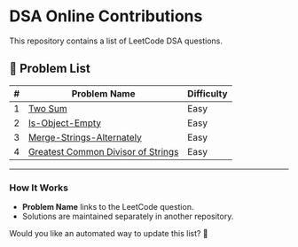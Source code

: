 # DSA Online Contributions

This repository contains a list of LeetCode DSA questions.

## 📌 Problem List

| # | Problem Name                                                                                                                                                           | Difficulty |
|---|------------------------------------------------------------------------------------------------------------------------------------------------------------------------|------------|
| 1 | [Two Sum](https://leetcode.com/problems/two-sum/solutions/6632561/two-sum-by-suman600-6vjf)                                                                            | Easy |
| 2 | [Is-Object-Empty](https://leetcode.com/problems/is-object-empty/solutions/6632528/isempty-by-suman600-wg1m/)                                                           | Easy |
| 3 | [Merge-Strings-Alternately](https://leetcode.com/problems/merge-strings-alternately/solutions/6635413/merge-strings-alternately-by-suman600-vo5t)                      | Easy |
| 4 | [Greatest Common Divisor of Strings](https://leetcode.com/problems/greatest-common-divisor-of-strings/solutions/6635997/greatest-common-divisor-of-strings-by-su-3nlw) | Easy |


---

### **How It Works**
- **Problem Name** links to the LeetCode question.
- Solutions are maintained separately in another repository.

Would you like an automated way to update this list? 🚀
